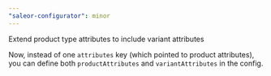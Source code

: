 ```yaml
---
"saleor-configurator": minor
---
```


Extend product type attributes to include variant attributes

Now, instead of one `attributes` key (which pointed to product attributes), you can define both `productAttributes` and `variantAttributes` in the config.

